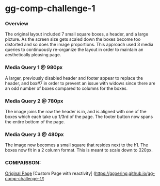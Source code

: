 # gg-comp-challenge-1

### Overview  
The original layout included 7 small square boxes, a header, and a large picture.  As the screen size gets scaled down the boxes become too distorted and so does the image proportions.  This approach used 3 media queries to continuously re-organize the layout in order to maintain an aesthetically pleasing page.

### Media Query 1 @ 980px
A larger, previously disabled header and footer appear to replace the header, and box#7 in order to prevent an issue with widows since there are an odd number of boxes compared to columns for the boxes.

### Media Query 2 @ 780px  
The image joins the row the header is in, and is aligned with one of the boxes which each take up 1/3rd of the page.  The footer button now spans the entire bottom of the page.

### Media Query 3 @ 480px  
The image now becomes a small square that resides next to the h1.  The boxes now fit in a 2 column format.  This is meant to scale down to 320px.


### COMPARISON:
[Original Page](https://github.com/Ggoering/gg-comp-challenge-1/tree/master/photos/origincompSS.png)
[Custom Page with reactivity] (https://ggoering.github.io/gg-comp-challenge-1/)
